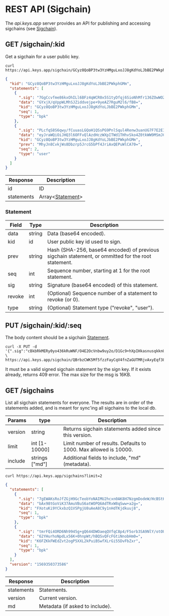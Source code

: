 # REST API (Sigchain)

The _api.keys.app_ server provides an API for publishing and accessing sigchains (see [Sigchain](../sigchain.md)).

## GET /sigchain/:kid

Get a sigchain for a user public key.

```shell
curl https://api.keys.app/sigchain/GCyz8QoBP3tw3YzHMguLxoJJ8gKdYoLJbBE2PWkphGMm
```

```json
{
  "kid": "GCyz8QoBP3tw3YzHMguLxoJJ8gKdYoLJbBE2PWkphGMm",
  "statements": [
    {
      ".sig": "7GgCcvfme86kxOhILl6BFz4qWCR0x5S1tyDfqj6SioNhMfr136ZOwWOZ4zOwXu4UGJWR115bbyyEonS6vtWCBA==",
      "data": "GYxjX/qVppWLMhSJZiddvejpe+9yeAZ7RguM2l6/fB8=",
      "kid": "GCyz8QoBP3tw3YzHMguLxoJJ8gKdYoLJbBE2PWkphGMm",
      "seq": 1,
      "type": "bpk"
    },
    {
      ".sig": "PLcfqS8S6qwy/fCuuasLGQoH1QSsPG9PnlSqul4Renw3uanUG7F7E2EI1d7X9VL6N8tZc0Y87iHxyuklDPR0BQ==",
      "data": "eyJraWQiOiJHQ3l6OFFvQlAzdHczWXpITWd1THhvSko4Z0tkWW9MSmJCRTJQV2twaEdNbSIsIm5hbWUiOiJnYWJyaWVsIiwic2VxIjoyLCJzZXJ2aWNlIjoiZ2l0aHViIiwidXJsIjoiaHR0cHM6Ly9naXN0LmdpdGh1Yi5jb20vZ2FicmllbC9kMTJmNWNhMDVmNWQwZmM5ODk5ZjRhM2MyMjc2MTE4ZSJ9",
      "kid": "GCyz8QoBP3tw3YzHMguLxoJJ8gKdYoLJbBE2PWkphGMm",
      "prev": "MhyJn8CvkjWs8Dbzrp5JrcG5bPf4JriAxQEPuWlCA70=",
      "seq": 2,
      "type": "user"
    }
  ]
}
```

| Response   | Description                                              |
| ---------- | -------------------------------------------------------- |
| id         | ID                                                       |
| statements | Array&lt;[Statement](../specs/sigchain.md#Statement)&gt; |

### Statement

| Field  | Type   | Description                                                                                        |
| ------ | ------ | -------------------------------------------------------------------------------------------------- |
| data   | string | Data (base64 encoded).                                                                             |
| kid    | id     | User public key id used to sign.                                                                   |
| prev   | string | Hash (SHA-256, base64 encoded) of previous sigchain statement, or ommitted for the root statement. |
| seq    | int    | Sequence number, starting at 1 for the root statement.                                             |
| sig    | string | Signature (base64 encoded) of this statement.                                                      |
| revoke | int    | (Optional) Sequence number of a statement to revoke (or 0).                                        |
| type   | string | (Optional) Statement type ("revoke", "user").                                                      |

## PUT /sigchain/:kid/:seq

The body content should be a sigchain [Statement](../sigchain.md#Statement).

```shell
curl -X PUT -d '{".sig":"cBkbRkMERy0yo436kRuWNF/O4E2OcVnbw9uy2o/D1Gc9+hXpIHkasnusqkknUyV+l9QMKVRbbLe121Ws5jeSBQ==","data":"4xsu+g26GIHBobmLN+kKEFOuYIBA3eY1FrGLDI9WEFc=","kid":"QBrbzCWK5Mf5fzzFayCqV4fnZaGUTMRjvAxyEqf388st","seq":1,"type":"bpk"}' \
https://api.keys.app/sigchain/QBrbzCWK5Mf5fzzFayCqV4fnZaGUTMRjvAxyEqf388st/1
```

It must be a valid signed sigchain statement by the sign key. If it exists already, returns 409 error.
The max size for the msg is 16KB.

## GET /sigchains

List all sigchain statements for everyone.
The results are in order of the statements added, and is meant for sync'ing all sigchains to the local db.

| Params  | type           | Description                                                      |
| ------- | -------------- | ---------------------------------------------------------------- |
| version | string         | Returns sigchain statements added since this version.            |
| limit   | int [1-10000]  | Limit number of results. Defaults to 1000. Max allowed is 10000. |
| include | strings ["md"] | Additional fields to include, "md" (metadata).                   |

```shell
curl https://api.keys.app/sigchains?limit=2
```

```json
{
  "statements": [
    {
      ".sig": "7gEWAKsRoJfZGjH9GcTeobYoNAIMU2hcxn0AK8H7NzgmDodeW/HcBStHf6zfdEmIRRj0UlEuP0Ia5zvUb00tAA==",
      "data": "bAx98tGoViK37AmuVBuS6atWOPQ6AdTRxW8qSww+a2g=",
      "kid": "FXotuKi9YCkxbzQ1VSPgjU8uAeA8C9y1nHdTKjdkuuj8",
      "seq": 1,
      "type": "bpk"
    },
    {
      ".sig": "tmrFQi4ORD6Nh9945g+gQ644DWOaeqQVfqC8p4/F5orb3SA9NlY/otOUI6ijsCWorYhiNdCKOxEvk6oETNc4Aw==",
      "data": "62YHurhoNpdLx56K+0hnpWt/hBQSvQFcFGtiNnobHm0=",
      "kid": "K6FZKkFWEdZvt2ogP5XXL2kPuiBSwfXLrGi55DvFbZxr",
      "seq": 1,
      "type": "bpk"
    }
  ],
  "version": "1569350373586"
}
```

| Response   | Description                     |
| ---------- | ------------------------------- |
| statements | Statements.                     |
| version    | Current version.                |
| md         | Metadata (if asked to include). |
